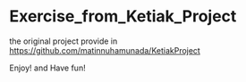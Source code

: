 # Exercise_from_Ketiak_Project
the original project provide in https://github.com/matinnuhamunada/KetiakProject

Enjoy! and Have fun!
